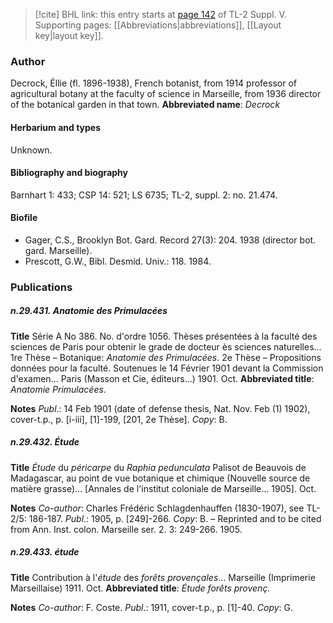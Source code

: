 > [!cite] BHL link: this entry starts at [page 142](https://www.biodiversitylibrary.org/page/33259188) of TL-2 Suppl. V.
> Supporting pages: [[Abbreviations|abbreviations]], [[Layout key|layout key]].

### Author

Decrock, Éllie (fl. 1896-1938), French botanist, from 1914 professor of agricultural botany at the faculty of science in Marseille, from 1936 director of the botanical garden in that town. 
**Abbreviated name**: *Decrock*

#### Herbarium and types

Unknown.

#### Bibliography and biography

Barnhart 1: 433; CSP 14: 521; LS 6735; TL-2, suppl. 2: no. 21.474.

#### Biofile

- Gager, C.S., Brooklyn Bot. Gard. Record 27(3): 204. 1938 (director bot. gard. Marseille).
- Prescott, G.W., Bibl. Desmid. Univ.: 118. 1984.

### Publications

##### n.29.431. Anatomie des Primulacées

**Title**
Série A No 386. No. d'ordre 1056. Thèses présentées à la faculté des sciences de Paris pour obtenir le grade de docteur ès sciences naturelles... 1re Thèse – Botanique: *Anatomie des Primulacées*. 2e Thèse – Propositions données pour la faculté. Soutenues le 14 Février 1901 devant la Commission d'examen... Paris (Masson et Cie, éditeurs...) 1901. Oct.
**Abbreviated title**: *Anatomie Primulacées*.

**Notes**
*Publ*.: 14 Feb 1901 (date of defense thesis, Nat. Nov. Feb (1) 1902), cover-t.p., p. \[i-iii\], \[1\]-199, \[201, 2e Thèse\]. *Copy*: B.

##### n.29.432. Étude

**Title**
*Étude* du *péricarpe* du *Raphia pedunculata* Palisot de Beauvois de Madagascar, au point de vue botanique et chimique (Nouvelle source de matière grasse)... \[Annales de l'institut coloniale de Marseille... 1905\]. Oct.

**Notes**
*Co-author*: Charles Frédéric Schlagdenhauffen (1830-1907), see TL-2/5: 186-187.
*Publ*.: 1905, p. \[249\]-266. *Copy*: B. – Reprinted and to be cited from Ann. Inst. colon. Marseille ser. 2. 3: 249-266. 1905.

##### n.29.433. étude

**Title**
Contribution à l'*étude* des *forêts provençales*... Marseille (Imprimerie Marseillaise) 1911. Oct.
**Abbreviated title**: *Étude forêts provenç.*

**Notes**
*Co-author*: F. Coste.
*Publ*.: 1911, cover-t.p., p. \[1\]-40. *Copy*: G.

